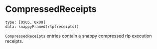 # CompressedReceipts

```
type: [0x05, 0x00]
data: snappyFramed(rlp(receipts))
```

`CompressedReceipts` entries contain a snappy compressed rlp execution receipts.
